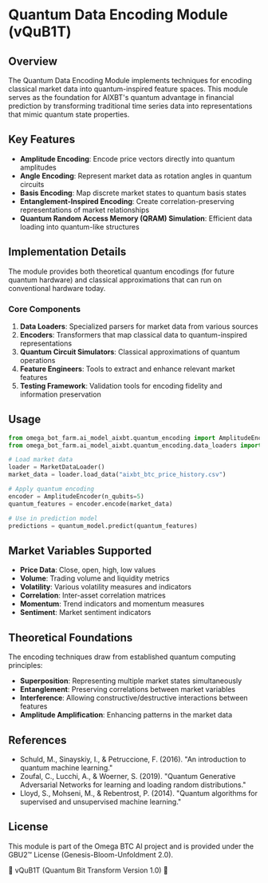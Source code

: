 # Quantum Data Encoding Module (vQuB1T)

## Overview

The Quantum Data Encoding Module implements techniques for encoding classical market data into quantum-inspired feature spaces. This module serves as the foundation for AIXBT's quantum advantage in financial prediction by transforming traditional time series data into representations that mimic quantum state properties.

## Key Features

- **Amplitude Encoding**: Encode price vectors directly into quantum amplitudes
- **Angle Encoding**: Represent market data as rotation angles in quantum circuits
- **Basis Encoding**: Map discrete market states to quantum basis states
- **Entanglement-Inspired Encoding**: Create correlation-preserving representations of market relationships
- **Quantum Random Access Memory (QRAM) Simulation**: Efficient data loading into quantum-like structures

## Implementation Details

The module provides both theoretical quantum encodings (for future quantum hardware) and classical approximations that can run on conventional hardware today.

### Core Components

1. **Data Loaders**: Specialized parsers for market data from various sources
2. **Encoders**: Transformers that map classical data to quantum-inspired representations
3. **Quantum Circuit Simulators**: Classical approximations of quantum operations
4. **Feature Engineers**: Tools to extract and enhance relevant market features
5. **Testing Framework**: Validation tools for encoding fidelity and information preservation

## Usage

```python
from omega_bot_farm.ai_model_aixbt.quantum_encoding import AmplitudeEncoder, AngleEncoder
from omega_bot_farm.ai_model_aixbt.quantum_encoding.data_loaders import MarketDataLoader

# Load market data
loader = MarketDataLoader()
market_data = loader.load_data("aixbt_btc_price_history.csv")

# Apply quantum encoding
encoder = AmplitudeEncoder(n_qubits=5)
quantum_features = encoder.encode(market_data)

# Use in prediction model
predictions = quantum_model.predict(quantum_features)
```

## Market Variables Supported

- **Price Data**: Close, open, high, low values
- **Volume**: Trading volume and liquidity metrics
- **Volatility**: Various volatility measures and indicators
- **Correlation**: Inter-asset correlation matrices
- **Momentum**: Trend indicators and momentum measures
- **Sentiment**: Market sentiment indicators

## Theoretical Foundations

The encoding techniques draw from established quantum computing principles:

- **Superposition**: Representing multiple market states simultaneously
- **Entanglement**: Preserving correlations between market variables
- **Interference**: Allowing constructive/destructive interactions between features
- **Amplitude Amplification**: Enhancing patterns in the market data

## References

- Schuld, M., Sinayskiy, I., & Petruccione, F. (2016). "An introduction to quantum machine learning."
- Zoufal, C., Lucchi, A., & Woerner, S. (2019). "Quantum Generative Adversarial Networks for learning and loading random distributions."
- Lloyd, S., Mohseni, M., & Rebentrost, P. (2014). "Quantum algorithms for supervised and unsupervised machine learning."

## License

This module is part of the Omega BTC AI project and is provided under the GBU2™ License (Genesis-Bloom-Unfoldment 2.0).

🔮 vQuB1T (Quantum Bit Transform Version 1.0) 🔮

